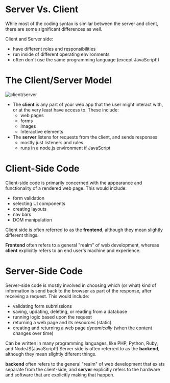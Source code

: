 
# Server Vs. Client
While most of the coding syntax is similar between the server and client, there are some significant differences as well.

Client and Server side:

- have different roles and responsibilities
- run inside of different operating environments 
- often don't use the same programming language (except JavaScript!)

# The Client/Server Model

![client/server](https://developer.mozilla.org/files/4291/client-server.png)


* The **client** is any part of your web app that the user might interact with, or at the very least have access to. These include:
  * web pages
  * forms
  * Images
  * Interactive elements
* The **server** listens for requests from the client, and sends responses
  * mostly just listeners and rules
  * runs in a node.js environment if JavaScript


# Client-Side Code
Client-side code is primarily concerned with the appearance and functionality of a rendered web page. This would include:

- form validation
- selecting UI components
- creating layouts
- nav bars
- DOM manipulation

Client side is often referred to as the **frontend**, although they mean slightly different things.

**Frontend** often refers to a general "realm" of web development, whereas **client** explicitly refers to an end user's machine and experience. 

# Server-Side Code
Server-side code is mostly involved in choosing which (or what) kind of information is send back to the browser as part of the response, after receiving a request. This would include:

- validating form submissions
- saving, updating, deleting, or reading from a database
- running logic based upon the request
- returning a web page and its resources (static)
- creating and returning a web page *dynamically* (when the content changes over time)

Can be written in many programming languages, like PHP, Python, Ruby, and NodeJS(JavaScript!)
Server side is often referred to as the **backend**, although they mean slightly diferent things.

**backend** often refers to the general "realm" of web development that exists separate from the client-side, and **server** explicitly refers to the hardware and software that are explicitly making that happen. 
